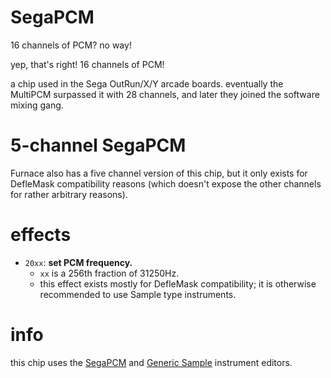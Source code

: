 # SegaPCM

16 channels of PCM? no way!

yep, that's right! 16 channels of PCM!

a chip used in the Sega OutRun/X/Y arcade boards. eventually the MultiPCM surpassed it with 28 channels, and later they joined the software mixing gang.

# 5-channel SegaPCM

Furnace also has a five channel version of this chip, but it only exists for DefleMask compatibility reasons (which doesn't expose the other channels for rather arbitrary reasons).

# effects

- `20xx`: **set PCM frequency.**
  - `xx` is a 256th fraction of 31250Hz.
  - this effect exists mostly for DefleMask compatibility; it is otherwise recommended to use Sample type instruments.

# info

this chip uses the [SegaPCM](../4-instrument/segapcm.md) and [Generic Sample](../4-instrument/amiga.md) instrument editors.
